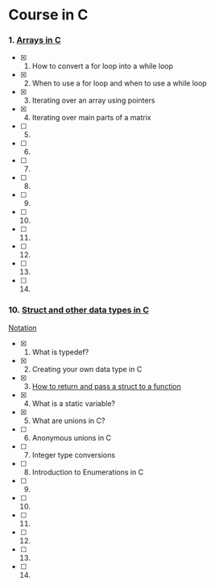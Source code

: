 # Course in C

### 1. [Arrays in C](https://code-vault.net/course/ar67avx6hk:1610029043923)
- [x] 1. How to convert a for loop into a while loop
- [x] 2. When to use a for loop and when to use a while loop
- [x] 3. Iterating over an array using pointers
- [x] 4. Iterating over main parts of a matrix
- [ ] 5.
- [ ] 6.
- [ ] 7.
- [ ] 8.
- [ ] 9.
- [ ] 10.
- [ ] 11.
- [ ] 12.
- [ ] 13.
- [ ] 14.

### 10. [Struct and other data types in C](https://code-vault.net/course/y3oqy8sdqo:1610029042490/lesson/x8a6oj884e:1603733520791)
[Notation](./dcs/10_struct_data.md)
- [x] 1. What is typedef?
- [x] 2. Creating your own data type in C
- [x] 3. [How to return and pass a struct to a function](/dcs/10_struct_data.md#3-how-to-return-and-pass-a-struct-to-a-function)
- [X] 4. What is a static variable?
- [x] 5. What are unions in C?
- [ ] 6. Anonymous unions in C
- [ ] 7. Integer type conversions
- [ ] 8. Introduction to Enumerations in C
- [ ] 9.
- [ ] 10.
- [ ] 11.
- [ ] 12.
- [ ] 13.
- [ ] 14.
